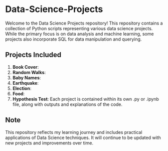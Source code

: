 # Data-Science-Projects
Welcome to the Data Science Projects repository! This repository contains a collection of Python scripts representing various data science projects. While the primary focus is on data analysis and machine learning, some projects also incorporate SQL for data manipulation and querying.

## **Projects Included**
1. **Book Cover**:
2. **Random Walks**:
3. **Baby Names**:
4. **Earthquake**:
5. **Election**:
6. **Food**:
7. **Hypothesis Test**:
Each project is contained within its own .py or .ipynb file, along with outputs and explanations of the code.

## **Note**
This repository reflects my learning journey and includes practical applications of Data Science techniques. It will continue to be updated with new projects and improvements over time.
